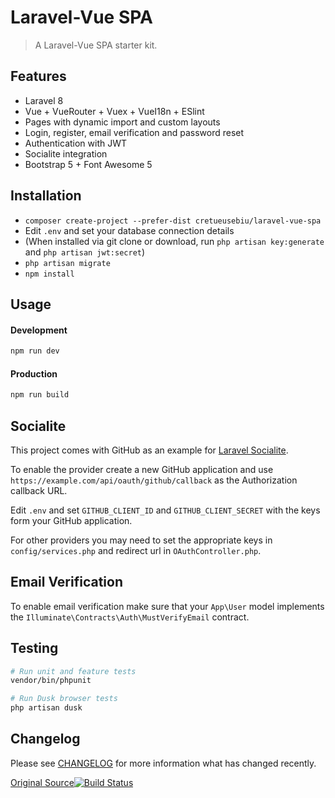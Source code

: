 # Laravel-Vue SPA 


> A Laravel-Vue SPA starter kit.


## Features

- Laravel 8
- Vue + VueRouter + Vuex + VueI18n + ESlint
- Pages with dynamic import and custom layouts
- Login, register, email verification and password reset
- Authentication with JWT
- Socialite integration
- Bootstrap 5 + Font Awesome 5

## Installation

- `composer create-project --prefer-dist cretueusebiu/laravel-vue-spa`
- Edit `.env` and set your database connection details
- (When installed via git clone or download, run `php artisan key:generate` and `php artisan jwt:secret`)
- `php artisan migrate`
- `npm install`

## Usage

#### Development

```bash
npm run dev
```

#### Production

```bash
npm run build
```

## Socialite

This project comes with GitHub as an example for [Laravel Socialite](https://laravel.com/docs/5.8/socialite).

To enable the provider create a new GitHub application and use `https://example.com/api/oauth/github/callback` as the Authorization callback URL.

Edit `.env` and set `GITHUB_CLIENT_ID` and `GITHUB_CLIENT_SECRET` with the keys form your GitHub application.

For other providers you may need to set the appropriate keys in `config/services.php` and redirect url in `OAuthController.php`.

## Email Verification

To enable email verification make sure that your `App\User` model implements the `Illuminate\Contracts\Auth\MustVerifyEmail` contract.

## Testing

```bash
# Run unit and feature tests
vendor/bin/phpunit

# Run Dusk browser tests
php artisan dusk
```

## Changelog

Please see [CHANGELOG](CHANGELOG.md) for more information what has changed recently.

<a href="https://github.com/cretueusebiu/laravel-vue-spa">Original Source<img src="https://github.com/cretueusebiu/laravel-vue-spa/workflows/tests/badge.svg" alt="Build Status"></a>
